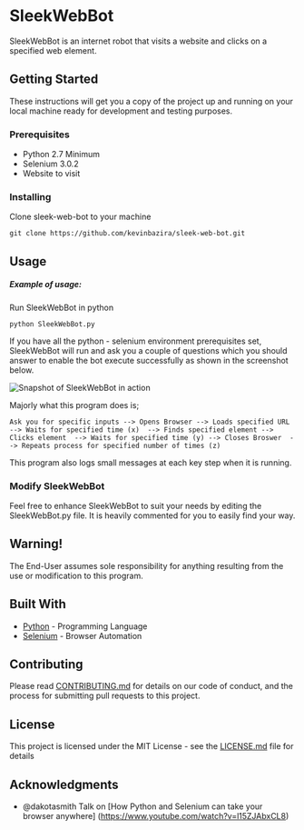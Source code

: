 # SleekWebBot

SleekWebBot is an internet robot that visits a website and clicks on a specified web element.

## Getting Started

These instructions will get you a copy of the project up and running on your local machine ready for development and testing purposes. 

### Prerequisites

* Python 2.7 Minimum
* Selenium 3.0.2
* Website to visit

### Installing

Clone sleek-web-bot to your machine

```
git clone https://github.com/kevinbazira/sleek-web-bot.git
```

## Usage

##### Example of usage:

Run SleekWebBot in python

```
python SleekWebBot.py
```

If you have all the python - selenium environment prerequisites set, SleekWebBot will run and ask you a couple of questions which you should answer to enable the bot execute successfully as shown in the screenshot below.

![Snapshot of SleekWebBot in action](/relative/path/to/img.jpg?raw=true "SleekWebBot Snapshot")

Majorly what this program does is;

```
Ask you for specific inputs --> Opens Browser --> Loads specified URL --> Waits for specified time (x)  --> Finds specified element --> Clicks element  --> Waits for specified time (y) --> Closes Broswer  --> Repeats process for specified number of times (z)
```

This program also logs small messages at each key step when it is running.

### Modify SleekWebBot

Feel free to enhance SleekWebBot to suit your needs by editing the SleekWebBot.py file. It is heavily commented for you to easily find your way.

## Warning!

The End-User assumes sole responsibility for anything resulting from the use or modification to this program.

## Built With

* [Python](https://www.python.org/) - Programming Language
* [Selenium](http://www.seleniumhq.org/) - Browser Automation

## Contributing

Please read [CONTRIBUTING.md](https://gist.github.com/PurpleBooth/b24679402957c63ec426) for details on our code of conduct, and the process for submitting pull requests to this project.

## License

This project is licensed under the MIT License - see the [LICENSE.md](LICENSE.md) file for details

## Acknowledgments

* @dakotasmith Talk on [How Python and Selenium can take your browser anywhere] (https://www.youtube.com/watch?v=l15ZJAbxCL8)
